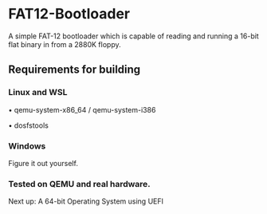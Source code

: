 # FAT12-Bootloader
A simple FAT-12 bootloader which is capable of reading and running a 16-bit flat binary in from a 2880K floppy.

## Requirements for building
###  Linux and WSL
• qemu-system-x86_64 / qemu-system-i386

• dosfstools

### Windows
Figure it out yourself.

### Tested on QEMU and real hardware.

Next up: A 64-bit Operating System using UEFI
